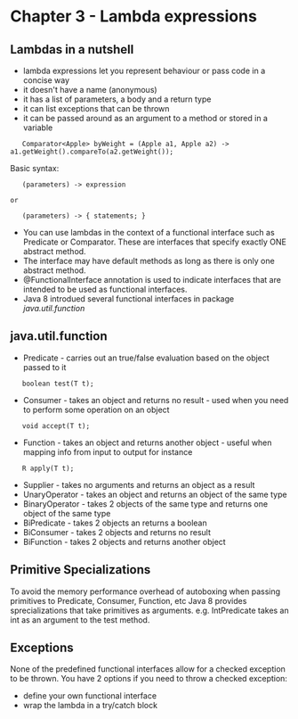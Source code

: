 # Chapter 3 - Lambda expressions

## Lambdas in a nutshell

- lambda expressions let you represent behaviour or pass code in a concise way
- it doesn't have a name (anonymous)
- it has a list of parameters, a body and a return type
- it can list exceptions that can be thrown
- it can be passed around as an argument to a method or stored in a variable

```
   Comparator<Apple> byWeight = (Apple a1, Apple a2) -> a1.getWeight().compareTo(a2.getWeight());
```

Basic syntax:  
```
   (parameters) -> expression

or  

   (parameters) -> { statements; }
```

- You can use lambdas in the context of a functional interface such as Predicate<T> or Comparator<T>. These are interfaces that specify exactly ONE abstract method.
- The interface may have default methods as long as there is only one abstract method.
- @FunctionalInterface annotation is used to indicate interfaces that are intended to be used as functional interfaces.
- Java 8 introdued several functional interfaces in package *java.util.function*

## java.util.function

- Predicate - carries out an true/false evaluation based on the object passed to it
```
   boolean test(T t);
```
- Consumer - takes an object and returns no result - used when you need to perform some operation on an object
```
   void accept(T t);
```
- Function - takes an object and returns another object - useful when mapping info from input to output for instance
```
   R apply(T t);
```
- Supplier - takes no arguments and returns an object as a result
- UnaryOperator - takes an object and returns an object of the same type
- BinaryOperator - takes 2 objects of the same type and returns one object of the same type
- BiPredicate - takes 2 objects an returns a boolean
- BiConsumer - takes 2 objects and returns no result
- BiFunction - takes 2 objects and returns another object

## Primitive Specializations

To avoid the memory performance overhead of autoboxing when passing primitives to Predicate, Consumer, Function, etc Java 8 provides sprecializations that take primitives as arguments. e.g. IntPredicate takes an int as an argument to the test method.

## Exceptions

None of the predefined functional interfaces allow for a checked exception to be thrown. You have 2 options if you need to throw a checked exception:
- define your own functional interface
- wrap the lambda in a try/catch block